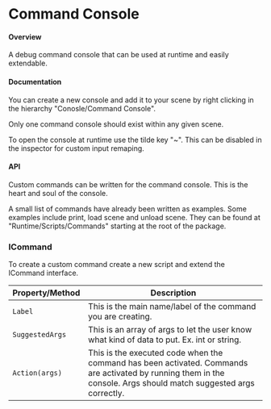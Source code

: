 # **Command Console**

#### **Overview**
A debug command console that can be used at runtime and easily extendable.

#### **Documentation**
You can create a new console and add it to your scene by right clicking in the hierarchy "Conosle/Command Console".

Only one command console should exist within any given scene.

To open the console at runtime use the tilde key "~". This can be disabled in the inspector for custom input remaping.

#### **API**
Custom commands can be written for the command console. This is the heart and soul of the console.

A small list of commands have already been written as examples. Some examples include print, load scene and unload scene. They can be found at "Runtime/Scripts/Commands" starting at the root of the package.

 ### **ICommand**
 To create a custom command create a new script and extend the ICommand interface.

|Property/Method|Description|
|---|---|
|`Label`| This is the main name/label of the command you are creating.|
|`SuggestedArgs`| This is an array of args to let the user know what kind of data to put. Ex. int or string.|
|`Action(args)`| This is the executed code when the command has been activated. Commands are activated by running them in the console. Args should match suggested args correctly.|
